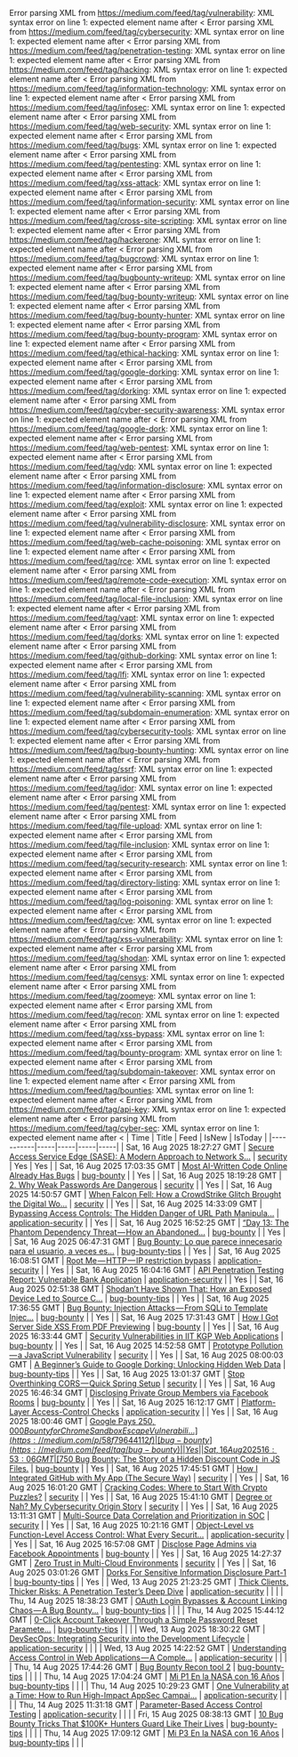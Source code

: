 Error parsing XML from https://medium.com/feed/tag/vulnerability: XML syntax error on line 1: expected element name after <
Error parsing XML from https://medium.com/feed/tag/cybersecurity: XML syntax error on line 1: expected element name after <
Error parsing XML from https://medium.com/feed/tag/penetration-testing: XML syntax error on line 1: expected element name after <
Error parsing XML from https://medium.com/feed/tag/hacking: XML syntax error on line 1: expected element name after <
Error parsing XML from https://medium.com/feed/tag/information-technology: XML syntax error on line 1: expected element name after <
Error parsing XML from https://medium.com/feed/tag/infosec: XML syntax error on line 1: expected element name after <
Error parsing XML from https://medium.com/feed/tag/web-security: XML syntax error on line 1: expected element name after <
Error parsing XML from https://medium.com/feed/tag/bugs: XML syntax error on line 1: expected element name after <
Error parsing XML from https://medium.com/feed/tag/pentesting: XML syntax error on line 1: expected element name after <
Error parsing XML from https://medium.com/feed/tag/xss-attack: XML syntax error on line 1: expected element name after <
Error parsing XML from https://medium.com/feed/tag/information-security: XML syntax error on line 1: expected element name after <
Error parsing XML from https://medium.com/feed/tag/cross-site-scripting: XML syntax error on line 1: expected element name after <
Error parsing XML from https://medium.com/feed/tag/hackerone: XML syntax error on line 1: expected element name after <
Error parsing XML from https://medium.com/feed/tag/bugcrowd: XML syntax error on line 1: expected element name after <
Error parsing XML from https://medium.com/feed/tag/bugbounty-writeup: XML syntax error on line 1: expected element name after <
Error parsing XML from https://medium.com/feed/tag/bug-bounty-writeup: XML syntax error on line 1: expected element name after <
Error parsing XML from https://medium.com/feed/tag/bug-bounty-hunter: XML syntax error on line 1: expected element name after <
Error parsing XML from https://medium.com/feed/tag/bug-bounty-program: XML syntax error on line 1: expected element name after <
Error parsing XML from https://medium.com/feed/tag/ethical-hacking: XML syntax error on line 1: expected element name after <
Error parsing XML from https://medium.com/feed/tag/google-dorking: XML syntax error on line 1: expected element name after <
Error parsing XML from https://medium.com/feed/tag/dorking: XML syntax error on line 1: expected element name after <
Error parsing XML from https://medium.com/feed/tag/cyber-security-awareness: XML syntax error on line 1: expected element name after <
Error parsing XML from https://medium.com/feed/tag/google-dork: XML syntax error on line 1: expected element name after <
Error parsing XML from https://medium.com/feed/tag/web-pentest: XML syntax error on line 1: expected element name after <
Error parsing XML from https://medium.com/feed/tag/vdp: XML syntax error on line 1: expected element name after <
Error parsing XML from https://medium.com/feed/tag/information-disclosure: XML syntax error on line 1: expected element name after <
Error parsing XML from https://medium.com/feed/tag/exploit: XML syntax error on line 1: expected element name after <
Error parsing XML from https://medium.com/feed/tag/vulnerability-disclosure: XML syntax error on line 1: expected element name after <
Error parsing XML from https://medium.com/feed/tag/web-cache-poisoning: XML syntax error on line 1: expected element name after <
Error parsing XML from https://medium.com/feed/tag/rce: XML syntax error on line 1: expected element name after <
Error parsing XML from https://medium.com/feed/tag/remote-code-execution: XML syntax error on line 1: expected element name after <
Error parsing XML from https://medium.com/feed/tag/local-file-inclusion: XML syntax error on line 1: expected element name after <
Error parsing XML from https://medium.com/feed/tag/vapt: XML syntax error on line 1: expected element name after <
Error parsing XML from https://medium.com/feed/tag/dorks: XML syntax error on line 1: expected element name after <
Error parsing XML from https://medium.com/feed/tag/github-dorking: XML syntax error on line 1: expected element name after <
Error parsing XML from https://medium.com/feed/tag/lfi: XML syntax error on line 1: expected element name after <
Error parsing XML from https://medium.com/feed/tag/vulnerability-scanning: XML syntax error on line 1: expected element name after <
Error parsing XML from https://medium.com/feed/tag/subdomain-enumeration: XML syntax error on line 1: expected element name after <
Error parsing XML from https://medium.com/feed/tag/cybersecurity-tools: XML syntax error on line 1: expected element name after <
Error parsing XML from https://medium.com/feed/tag/bug-bounty-hunting: XML syntax error on line 1: expected element name after <
Error parsing XML from https://medium.com/feed/tag/ssrf: XML syntax error on line 1: expected element name after <
Error parsing XML from https://medium.com/feed/tag/idor: XML syntax error on line 1: expected element name after <
Error parsing XML from https://medium.com/feed/tag/pentest: XML syntax error on line 1: expected element name after <
Error parsing XML from https://medium.com/feed/tag/file-upload: XML syntax error on line 1: expected element name after <
Error parsing XML from https://medium.com/feed/tag/file-inclusion: XML syntax error on line 1: expected element name after <
Error parsing XML from https://medium.com/feed/tag/security-research: XML syntax error on line 1: expected element name after <
Error parsing XML from https://medium.com/feed/tag/directory-listing: XML syntax error on line 1: expected element name after <
Error parsing XML from https://medium.com/feed/tag/log-poisoning: XML syntax error on line 1: expected element name after <
Error parsing XML from https://medium.com/feed/tag/cve: XML syntax error on line 1: expected element name after <
Error parsing XML from https://medium.com/feed/tag/xss-vulnerability: XML syntax error on line 1: expected element name after <
Error parsing XML from https://medium.com/feed/tag/shodan: XML syntax error on line 1: expected element name after <
Error parsing XML from https://medium.com/feed/tag/censys: XML syntax error on line 1: expected element name after <
Error parsing XML from https://medium.com/feed/tag/zoomeye: XML syntax error on line 1: expected element name after <
Error parsing XML from https://medium.com/feed/tag/recon: XML syntax error on line 1: expected element name after <
Error parsing XML from https://medium.com/feed/tag/xss-bypass: XML syntax error on line 1: expected element name after <
Error parsing XML from https://medium.com/feed/tag/bounty-program: XML syntax error on line 1: expected element name after <
Error parsing XML from https://medium.com/feed/tag/subdomain-takeover: XML syntax error on line 1: expected element name after <
Error parsing XML from https://medium.com/feed/tag/bounties: XML syntax error on line 1: expected element name after <
Error parsing XML from https://medium.com/feed/tag/api-key: XML syntax error on line 1: expected element name after <
Error parsing XML from https://medium.com/feed/tag/cyber-sec: XML syntax error on line 1: expected element name after <
| Time | Title | Feed | IsNew | IsToday |
|-----------|-----|-----|-----|-----|
| Sat, 16 Aug 2025 18:27:27 GMT | [Secure Access Service Edge (SASE): A Modern Approach to Network S...](https://medium.com/p/ed5cee0a33b1) | [security](https://medium.com/feed/tag/security) | Yes | Yes |
| Sat, 16 Aug 2025 17:03:35 GMT | [Most AI-Written Code Online Already Has Bugs](https://medium.com/p/28859782b178) | [bug-bounty](https://medium.com/feed/tag/bug-bounty) |  | Yes |
| Sat, 16 Aug 2025 18:19:28 GMT | [2. Why Weak Passwords Are Dangerous](https://medium.com/p/99fb99ee085c) | [security](https://medium.com/feed/tag/security) |  | Yes |
| Sat, 16 Aug 2025 14:50:57 GMT | [When Falcon Fell: How a CrowdStrike Glitch Brought the Digital Wo...](https://medium.com/p/d6a1fd81e9d4) | [security](https://medium.com/feed/tag/security) |  | Yes |
| Sat, 16 Aug 2025 14:33:09 GMT | [Bypassing Access Controls: The Hidden Danger of URL Path Manipula...](https://medium.com/p/5e68d9cfcd02) | [application-security](https://medium.com/feed/tag/application-security) |  | Yes |
| Sat, 16 Aug 2025 16:52:25 GMT | [“Day 13: The Phantom Dependency Threat — How an Abandoned...](https://medium.com/p/b60155a56d9a) | [bug-bounty](https://medium.com/feed/tag/bug-bounty) |  | Yes |
| Sat, 16 Aug 2025 06:47:31 GMT | [Bug Bounty: Lo que parece innecesario para el usuario, a veces es...](https://medium.com/p/32961185d286) | [bug-bounty-tips](https://medium.com/feed/tag/bug-bounty-tips) |  | Yes |
| Sat, 16 Aug 2025 16:08:51 GMT | [Root Me — HTTP — IP restriction bypass](https://medium.com/p/93de8d678707) | [application-security](https://medium.com/feed/tag/application-security) |  | Yes |
| Sat, 16 Aug 2025 16:04:16 GMT | [API Penetration Testing Report: Vulnerable Bank Application](https://medium.com/p/7eeea1a3aff8) | [application-security](https://medium.com/feed/tag/application-security) |  | Yes |
| Sat, 16 Aug 2025 02:51:38 GMT | [Shodan’t Have Shown That: How an Exposed Device Led to Source C...](https://medium.com/p/3371c1160439) | [bug-bounty-tips](https://medium.com/feed/tag/bug-bounty-tips) |  | Yes |
| Sat, 16 Aug 2025 17:36:55 GMT | [Bug Bounty: Injection Attacks — From SQLi to Template Injec...](https://medium.com/p/85acd9f6caff) | [bug-bounty](https://medium.com/feed/tag/bug-bounty) |  | Yes |
| Sat, 16 Aug 2025 17:31:43 GMT | [How I Got Server Side XSS From PDF Previewing](https://medium.com/p/769a1b585e84) | [bug-bounty](https://medium.com/feed/tag/bug-bounty) |  | Yes |
| Sat, 16 Aug 2025 16:33:44 GMT | [Security Vulnerabilities in IIT KGP Web Applications](https://medium.com/p/bef99bd42755) | [bug-bounty](https://medium.com/feed/tag/bug-bounty) |  | Yes |
| Sat, 16 Aug 2025 14:52:58 GMT | [Prototype Pollution — a JavaScript Vulnerability](https://medium.com/p/c136f801f9e1) | [security](https://medium.com/feed/tag/security) |  | Yes |
| Sat, 16 Aug 2025 08:00:03 GMT | [A Beginner’s Guide to Google Dorking: Unlocking Hidden Web Data](https://medium.com/p/57ef6e0325ca) | [bug-bounty-tips](https://medium.com/feed/tag/bug-bounty-tips) |  | Yes |
| Sat, 16 Aug 2025 13:01:37 GMT | [Stop Overthinking CORS — Quick Spring Setup](https://medium.com/p/6e56b91386d4) | [security](https://medium.com/feed/tag/security) |  | Yes |
| Sat, 16 Aug 2025 16:46:34 GMT | [Disclosing Private Group Members via Facebook Rooms](https://medium.com/p/d2e805ac8441) | [bug-bounty](https://medium.com/feed/tag/bug-bounty) |  | Yes |
| Sat, 16 Aug 2025 16:12:17 GMT | [Platform-Layer Access-Control Checks](https://medium.com/p/924395c8c3d9) | [application-security](https://medium.com/feed/tag/application-security) |  | Yes |
| Sat, 16 Aug 2025 18:00:46 GMT | [Google Pays $250,000 Bounty for Chrome Sandbox Escape Vulnerabili...](https://medium.com/p/58f79644112f) | [bug-bounty](https://medium.com/feed/tag/bug-bounty) |  | Yes |
| Sat, 16 Aug 2025 16:53:06 GMT | [$750 Bug Bounty: The Story of a Hidden Discount Code in JS Files.](https://medium.com/p/1a39bbecff27) | [bug-bounty](https://medium.com/feed/tag/bug-bounty) |  | Yes |
| Sat, 16 Aug 2025 17:45:51 GMT | [How I Integrated GitHub with My App (The Secure Way)](https://medium.com/p/c289393c4d0d) | [security](https://medium.com/feed/tag/security) |  | Yes |
| Sat, 16 Aug 2025 16:01:20 GMT | [Cracking Codes: Where to Start With Crypto Puzzles?](https://medium.com/p/aedfc051b91f) | [security](https://medium.com/feed/tag/security) |  | Yes |
| Sat, 16 Aug 2025 15:41:10 GMT | [Degree or Nah? My Cybersecurity Origin Story](https://medium.com/p/654399e1a722) | [security](https://medium.com/feed/tag/security) |  | Yes |
| Sat, 16 Aug 2025 13:11:31 GMT | [ Multi-Source Data Correlation and Prioritization in SOC](https://medium.com/p/6758c54809ad) | [security](https://medium.com/feed/tag/security) |  | Yes |
| Sat, 16 Aug 2025 10:21:16 GMT | [Object-Level vs Function-Level Access Control: What Every Securit...](https://medium.com/p/4d1d00303e04) | [application-security](https://medium.com/feed/tag/application-security) |  | Yes |
| Sat, 16 Aug 2025 16:57:08 GMT | [Disclose Page Admins via Facebook Appointments](https://medium.com/p/4925b899e79a) | [bug-bounty](https://medium.com/feed/tag/bug-bounty) |  | Yes |
| Sat, 16 Aug 2025 14:27:37 GMT | [Zero Trust in Multi-Cloud Environments](https://medium.com/p/011b97b6b6cb) | [security](https://medium.com/feed/tag/security) |  | Yes |
| Sat, 16 Aug 2025 03:01:26 GMT | [Dorks For Sensitive Information Disclosure Part-1](https://medium.com/p/185e19512f33) | [bug-bounty-tips](https://medium.com/feed/tag/bug-bounty-tips) |  | Yes |
| Wed, 13 Aug 2025 21:23:25 GMT | [Thick Clients, Thicker Risks: A Penetration Tester’s Deep Dive](https://medium.com/p/495f2f2fb4b8) | [application-security](https://medium.com/feed/tag/application-security) |  |  |
| Thu, 14 Aug 2025 18:38:23 GMT | [OAuth Login Bypasses & Account Linking Chaos — A Bug Bounty...](https://medium.com/p/bf0cf0b28d72) | [bug-bounty-tips](https://medium.com/feed/tag/bug-bounty-tips) |  |  |
| Thu, 14 Aug 2025 15:44:12 GMT | [0-Click Account Takeover Through a Simple Password Reset Paramete...](https://medium.com/p/482ad44019a2) | [bug-bounty-tips](https://medium.com/feed/tag/bug-bounty-tips) |  |  |
| Wed, 13 Aug 2025 18:30:22 GMT | [DevSecOps: Integrating Security into the Development Lifecycle](https://medium.com/p/713fb768151c) | [application-security](https://medium.com/feed/tag/application-security) |  |  |
| Wed, 13 Aug 2025 14:22:52 GMT | [Understanding Access Control in Web Applications — A Comple...](https://medium.com/p/b2769f8166d5) | [application-security](https://medium.com/feed/tag/application-security) |  |  |
| Thu, 14 Aug 2025 17:44:26 GMT | [Bug Bounty Recon tool 2](https://medium.com/p/ab71da332ac9) | [bug-bounty-tips](https://medium.com/feed/tag/bug-bounty-tips) |  |  |
| Thu, 14 Aug 2025 17:04:24 GMT | [Mi P1 En la NASA con 16 Años](https://medium.com/p/3eba63256d5b) | [bug-bounty-tips](https://medium.com/feed/tag/bug-bounty-tips) |  |  |
| Thu, 14 Aug 2025 10:29:23 GMT | [One Vulnerability at a Time: How to Run High-Impact AppSec Campai...](https://medium.com/p/5fa91f966a2f) | [application-security](https://medium.com/feed/tag/application-security) |  |  |
| Thu, 14 Aug 2025 11:31:18 GMT | [Parameter-Based Access Control Testing](https://medium.com/p/6eefea55d48f) | [application-security](https://medium.com/feed/tag/application-security) |  |  |
| Fri, 15 Aug 2025 08:38:13 GMT | [10 Bug Bounty Tricks That $100K+ Hunters Guard Like Their Lives](https://medium.com/p/f83f523f3828) | [bug-bounty-tips](https://medium.com/feed/tag/bug-bounty-tips) |  |  |
| Thu, 14 Aug 2025 17:09:12 GMT | [Mi P3 En la NASA con 16 Años](https://medium.com/p/b6ba79e1e4af) | [bug-bounty-tips](https://medium.com/feed/tag/bug-bounty-tips) |  |  |
